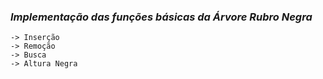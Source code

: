### *Implementação das funções básicas da Árvore Rubro Negra*
	-> Inserção
	-> Remoção
	-> Busca
	-> Altura Negra